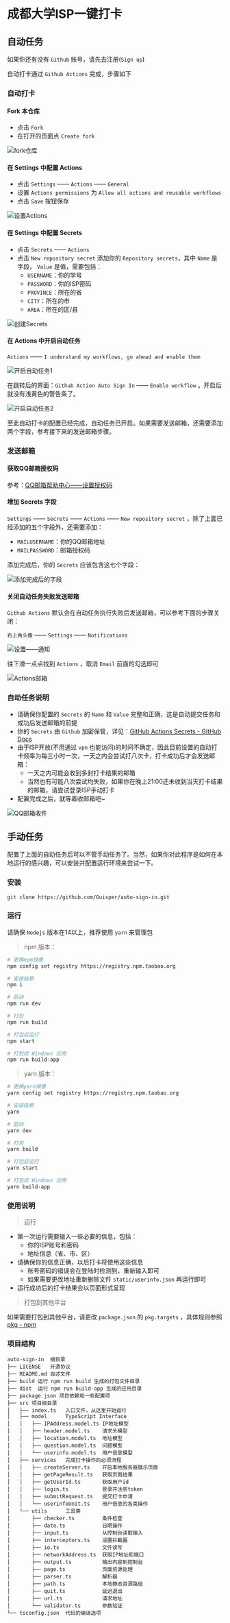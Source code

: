 # 成都大学ISP一键打卡

## 自动任务

如果你还有没有 `Github` 账号，请先去注册(`Sign up`)

自动打卡通过 `Github Actions` 完成，步骤如下

### 自动打卡

#### Fork 本仓库

- 点击 `Fork`
- 在打开的页面点 `Create fork`

![fork仓库](http://guisper.gitee.io/image/image/github/auto-sign-in/1660272853660.png)

#### 在 Settings 中配置 Actions

- 点击 `Settings` —— `Actions` —— `General`
- 设置 `Actions permissions` 为 `Allow all actions and reusable workflows`
- 点击 `Save` 按钮保存

![设置Actions](http://guisper.gitee.io/image/image/github/auto-sign-in/1660272992317.png)

#### 在 Settings 中配置 Secrets

- 点击 `Secrets` —— `Actions`
- 点击 `New repository secret` 添加你的 `Repository secrets`，其中 `Name` 是字段， `Value` 是值，需要包括：
  - `USERNAME`：你的学号
  - `PASSWORD`：你的ISP密码
  - `PROVINCE`：所在的省
  - `CITY`：所在的市
  - `AREA`：所在的区/县

![创建Secrets](http://guisper.gitee.io/image/image/github/auto-sign-in/1660273025502.png)

#### 在 Actions 中开启自动任务

`Actions` —— `I understand my workflows, go ahead and enable them`

![开启自动任务1](http://guisper.gitee.io/image/image/github/auto-sign-in/1660408632078.png)

在跳转后的界面：`Github Action Auto Sign In` —— `Enable workflow` 。开启后就没有浅黄色的警告条了。

![开启自动任务2](http://guisper.gitee.io/image/image/github/auto-sign-in/1660408723309.png)

至此自动打卡的配置已经完成，自动任务已开启。如果需要发送邮箱，还需要添加两个字段，参考接下来的发送邮箱步骤。

### 发送邮箱

#### 获取QQ邮箱授权码

参考：[QQ邮箱帮助中心——设置授权码](https://service.mail.qq.com/cgi-bin/help?subtype=1&&no=1001256&&id=28)

#### 增加 Secrets 字段

`Settings` —— `Secrets` —— `Actions` —— `New repository secret` ，除了上面已经添加的五个字段外，还需要添加：

- `MAILUSERNAME`：你的QQ邮箱地址
- `MAILPASSWORD`：邮箱授权码

添加完成后，你的 `Secrets` 应该包含这七个字段：

![添加完成后的字段](http://guisper.gitee.io/image/image/github/auto-sign-in/1660411170081.png)

#### 关闭自动任务失败发送邮箱

`Github Actions` 默认会在自动任务执行失败后发送邮箱，可以参考下面的步骤关闭：

`右上角头像` —— `Settings` —— `Notifications`

![设置——通知](http://guisper.gitee.io/image/image/github/auto-sign-in/1660410137862.png)

往下滑一点点找到 `Actions` ，取消 `Email` 前面的勾选即可

![Actions邮箱](http://guisper.gitee.io/image/image/github/auto-sign-in/1660410450259.png)

### 自动任务说明

- 请确保你配置的 `Secrets` 的 `Name` 和 `Value` 完整和正确，这是自动提交任务和成功后发送邮箱的前提
- 你的 `Secrets` 由 `Github` 加密保管，详见：[GitHub Actions Secrets - GitHub Docs](https://docs.github.com/en/rest/actions/secrets#about-the-secrets-api)
- 由于ISP开放(不用通过 `vpn` 也能访问)的时间不确定，因此目前设置的自动打卡频率为每三小时一次，一天之内会尝试打八次卡，打卡成功后才会发送邮箱：
  - 一天之内可能会收到多封打卡结果的邮箱
  - 当然也有可能八次尝试均失败，如果你在晚上21:00还未收到当天打卡结果的邮箱，请尝试登录ISP手动打卡
- 配置完成之后，就等着收邮箱吧~

![QQ邮箱收件](http://guisper.gitee.io/image/image/github/auto-sign-in/1660519928098.png)

## 手动任务

配置了上面的自动任务后可以不管手动任务了。当然，如果你对此程序是如何在本地运行的感兴趣，可以安装并配置运行环境来尝试一下。

### 安装

```bash
git clone https://github.com/Guisper/auto-sign-in.git
```

### 运行

请确保 `Nodejs` 版本在14以上，推荐使用 `yarn` 来管理包

> npm 版本：

```bash
# 更换npm镜像
npm config set registry https://registry.npm.taobao.org

# 安装依赖
npm i

# 启动
npm run dev

# 打包
npm run build

# 打包后运行
npm start

# 打包成 Windows 应用
npm run build-app
```

> yarn 版本：

```bash
# 更换yarn镜像
yarn config set registry https://registry.npm.taobao.org

# 安装依赖
yarn

# 启动
yarn dev

# 打包
yarn build

# 打包后运行
yarn start

# 打包成 Windows 应用
yarn build-app
```

### 使用说明

> 运行

- 第一次运行需要输入一些必要的信息，包括：
  - 你的ISP账号和密码
  - 地址信息（省、市、区）
- 请确保你的信息正确，以后打卡将使用这些信息
  - 账号密码的错误会在登陆时检测到，重新输入即可
  - 如果需要更改地址重新删除文件 `static/userinfo.json` 再运行即可
- 运行成功后的打卡结果会以页面形式呈现

> 打包到其他平台

如果需要打包到其他平台，请更改 `package.json` 的 `pkg.targets` ，具体规则参照 [pkg - npm](https://www.npmjs.com/package/pkg)

### 项目结构

```
auto-sign-in  根目录
├── LICENSE   开源协议
├── README.md 自述文件
├── build 运行 npm run build 生成的打包文件目录
├── dist  运行 npm run build-app 生成的应用目录
├── package.json 项目依赖和一些配置项
├── src 项目根目录
│   ├── index.ts   入口文件，从这里开始运行
│   ├── model      TypeScript Interface
│   │   ├── IPAddress.model.ts IP地址模型
│   │   ├── header.model.ts    请求头模型
│   │   ├── location.model.ts  地址模型
│   │   ├── question.model.ts  问题模型
│   │   └── userinfo.model.ts  用户信息模型
│   ├── services   完成打卡操作的必须流程
│   │   ├── createServer.ts    开启本地服务器展示页面
│   │   ├── getPageResult.ts   获取页面结果
│   │   ├── getUserId.ts       获取用户id
│   │   ├── login.ts           登录并注册token
│   │   ├── submitRequest.ts   提交打卡申请
│   │   └── userinfoUnit.ts    用户信息的各类操作
│   └── utils      工具类
│       ├── checker.ts         条件检查
│       ├── date.ts            日期操作
│       ├── input.ts           从控制台读取输入
│       ├── interceptors.ts    设置拦截器
│       ├── io.ts              文件读写
│       ├── networkAddress.ts  获取IP地址和端口
│       ├── output.ts          输出内容到控制台
│       ├── page.ts            页面资源处理
│       ├── parser.ts          解析器
│       ├── path.ts            本地静态资源路径
│       ├── quit.ts            延迟退出
│       ├── url.ts             请求地址
│       └── validator.ts       参数验证
└── tsconfig.json  代码的编译选项
```
